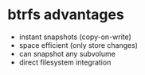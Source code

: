 # btrfs advantages
- instant snapshots (copy-on-write)
- space efficient (only store changes)
- can snapshot any subvolume
- direct filesystem integration


